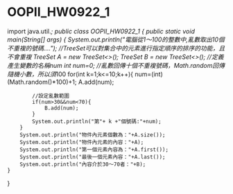 # OOPII_HW0922_1
import java.util.*;
public class OOPII_HW0922_1 {
    public static void main(String[] args) {
        System.out.println("電腦從1～100的整數中,亂數取出10個不重複的號碼....");
        //TreeSet可以對集合中的元素進行指定順序的排序的功能，且不會重複
        TreeSet A = new TreeSet<>();
        TreeSet B = new TreeSet<>();
        //定義產生變數的名稱num
        int num=0;
        //亂數回傳十個不重複號碼，Math.random回傳隨機小數，所以須*100
        for(int k=1;k<=10;k++){
            num=(int)(Math.random()*100)+1;
            A.add(num);

            //設定亂數範圍
            if(num>30&&num<70){
                B.add(num);
            }
            System.out.println("第"+ k +"個號碼:"+num);
        }
        System.out.println("物件內元素個數為："+A.size());
        System.out.println("物件內元素的內容："+A);
        System.out.println("第一個元素內容為："+A.first());
        System.out.println("最後一個元素內容："+A.last());
        System.out.println("內容介於30～70者："+B);
    }

}
